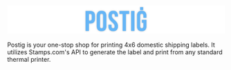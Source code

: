 ![postig logo](./docs/images/title.png?raw=true "Postig")


Postig is your one-stop shop for printing 4x6 domestic shipping labels. It utilizes Stamps.com's API to generate the label and print from any standard thermal printer.
